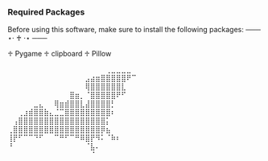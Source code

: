 ### Required Packages

Before using this software, make sure to install the following packages:
                            ─── ⋆⋅ ♰ ⋅⋆ ───

♱ Pygame
♱ clipboard
♱ Pillow

⠀⠀⠀⠀⠀⠀⠀⠀⠀⠀⠀⠀⠀⠀⠀⠀⠀⠀⠀⢀⣀⣀⣀⣀⠀
⠀⠀⠀⠀⠀⠀⠀⠀⠀⠀⠀⠀⠀⠀⠀⣠⣴⣶⣿⣿⣿⣿⣿⠟⠉
⠀⠀⠀⠀⠀⠀⠀⠀⠀⠀⠀⠀⠀⠀⠀⢿⣿⣿⣿⣿⣿⣿⣇⠀⠀
⠀⠀⠀⠀⠀⠀⠀⠀⠀⠀⠀⠀⣿⣶⡀⠈⣿⣿⣿⣿⣿⠟⠋⠀⠀
⠀⠀⠀⠀⠀⣀⣄⠀⠀⢿⣶⣾⣿⣿⣇⣼⣿⣿⣿⣿⡃⠀⠀⠀⠀
⠀⠀⢀⣰⣾⣿⣿⣷⣄⣈⣉⣿⣿⣿⣿⣿⣿⣿⣿⣿⠆⠀⠀⠀⠀
⠀⢠⣿⣿⣿⣿⣿⣿⣿⣿⣿⣿⣿⣿⣿⣿⣿⣿⣿⡅⠀⠀⠀⠀⠀
⢀⣿⣿⣿⣿⣿⣿⣿⣿⣿⣿⣿⣿⣿⣿⣿⣿⣿⡿⣦⠀⠀⠀⠀⠀
⢸⡟⠋⠉⠉⠙⠋⠀⠀⠉⠛⠋⠉⠛⠿⣿⡟⠻⠅⠈⠷⠆⠀⠀⠀
⠘⠀⠀⠀⠀⠀⠀⠀⠀⠀⠀⠀⠀⠀⠀⠈⣧⠄⠀⠀⠀⠀⠀⠀⠀
⠀⠀⠀⠀⠀⠀⠀⠀⠀⠀⠀⠀⠀⠀⠀⠀⠈⠀⠀⠀⠀⠀⠀⠀⠀⠀⠀⠀⠀⠀
